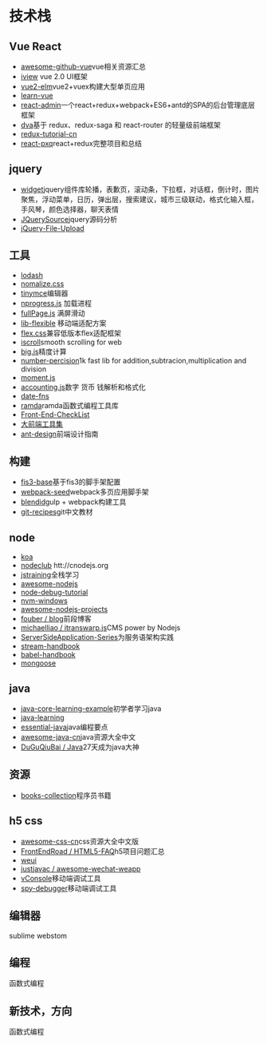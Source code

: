  # 技术栈
## Vue React
* [awesome-github-vue](https://github.com/opendigg/awesome-github-vue)vue相关资源汇总
* [iview](https://github.com/iview/iview) vue 2.0 UI框架
* [vue2-elm](https://github.com/bailicangdu/vue2-elm)vue2+vuex构建大型单页应用
* [learn-vue](https://github.com/answershuto/learnVue)
* [react-admin](https://github.com/duxianwei520/react)一个react+redux+webpack+ES6+antd的SPA的后台管理底层框架
* [dva](https://github.com/dvajs/dva/blob/master/README_zh-CN.md)基于 redux、redux-saga 和 react-router 的轻量级前端框架
* [redux-tutorial-cn](https://github.com/react-guide/redux-tutorial-cn)
* [react-pxq](https://github.com/bailicangdu/react-pxq)react+redux完整项目和总结

## jquery
* [widget](https://github.com/mumuy/widget)jquery组件库轮播，表歉页，滚动条，下拉框，对话框，倒计时，图片聚焦，浮动菜单，日历，弹出层，搜索建议，城市三级联动，格式化输入框，手风琴，颜色选择器，聊天表情
* [JQuerySource](https://github.com/songjinzhong/JQuerySource)jquery源码分析
* [jQuery-File-Upload](https://github.com/blueimp/jQuery-File-Upload)

## 工具
* [lodash](https://github.com/lodash/lodash)
* [nomalize.css](https://github.com/necolas/normalize.css)
* [tinymce](https://www.tinymce.com/)编辑器
* [nprogress.js](https://github.com/rstacruz/nprogress) 加载进程
* [fullPage.js](https://github.com/alvarotrigo/fullPage.js) 满屏滑动
* [lib-flexible](https://github.com/amfe/lib-flexible) 移动端适配方案
* [flex.css](https://github.com/lzxb/flex.css)兼容低版本flex适配框架
* [iscroll](https://github.com/cubiq/iscroll)smooth scrolling for web
* [big.js](https://github.com/MikeMcl/big.js)精度计算
* [number-percision](https://github.com/nefe/number-precision)1k fast lib for addition,subtracion,multiplication and division
* [moment.js](https://github.com/moment/moment)
* [accounting.js](https://github.com/openexchangerates/accounting.js)数字 货币 钱解析和格式化
* [date-fns](https://github.com/date-fns/date-fns)
* [ramda](http://ramda.cn/docs/)ramda函数式编程工具库
* [Front-End-CheckList](https://github.com/thedaviddias/Front-End-Checklist)
* [大前端工具集](https://github.com/nieweidong/fetool)
* [ant-design](https://github.com/ant-design/ant-design)前端设计指南

## 构建
* [fis3-base](https://github.com/beierweiwei/fis3-base)基于fis3的脚手架配置
* [webpack-seed](https://github.com/Array-Huang/webpack-seed)webpack多页应用脚手架
* [blendid](https://github.com/vigetlabs/blendid)gulp + webpack构建工具
* [git-recipes](https://github.com/geeeeeeeeek/git-recipes)git中文教材

## node
* [koa](https://github.com/koajs/koa)
* [nodeclub](https://github.com/cnodejs/nodeclub) htt://cnodejs.org
* [jstraining](https://github.com/ruanyf/jstraining)全栈学习
* [awesome-nodejs](https://github.com/sindresorhus/awesome-nodejs)
* [node-debug-tutorial](https://github.com/i5ting/node-debug-tutorial)
* [nvm-windows](https://github.com/coreybutler/nvm-windows)
* [awesome-nodejs-projects](https://github.com/sqreen/awesome-nodejs-projects)
* [fouber / blog](https://github.com/fouber/blog)前段博客
* [michaelliao / itranswarp.js](https://github.com/michaelliao/itranswarp.js)CMS power by Nodejs
* [ServerSideApplication-Series](https://github.com/wxyyxc1992/ServerSideApplication-Series)为服务语架构实践
* [stream-handbook](https://github.com/substack/stream-handbook)
* [babel-handbook](https://github.com/jamiebuilds/babel-handbook)
* [mongoose](https://github.com/cesanta/mongoose)

## java
* [java-core-learning-example](https://github.com/JeffLi1993/java-core-learning-example)初学者学习java
* [java-learning](java学习笔记)
* [essential-java](https://github.com/waylau/essential-java)java编程要点
* [awesome-java-cn](https://github.com/jobbole/awesome-java-cn)java资源大全中文
* [DuGuQiuBai / Java](https://github.com/DuGuQiuBai/Java)27天成为java大神

## 资源
* [books-collection](https://github.com/waylau/books-collection)程序员书籍

## h5 css
* [awesome-css-cn](https://github.com/jobbole/awesome-css-cn)css资源大全中文版
* [FrontEndRoad / HTML5-FAQ](https://github.com/FrontEndRoad/HTML5-FAQ)h5项目问题汇总
* [weui](https://github.com/TencentAPI/weui)
* [justjavac / awesome-wechat-weapp](https://github.com/justjavac/awesome-wechat-weapp)
* [vConsole](https://github.com/Tencent/vConsole)移动端调试工具
* [spy-debugger](https://github.com/wuchangming/spy-debugger)移动端调试工具

## 编辑器
sublime 
webstom 

## 编程
函数式编程

## 新技术，方向
函数式编程



